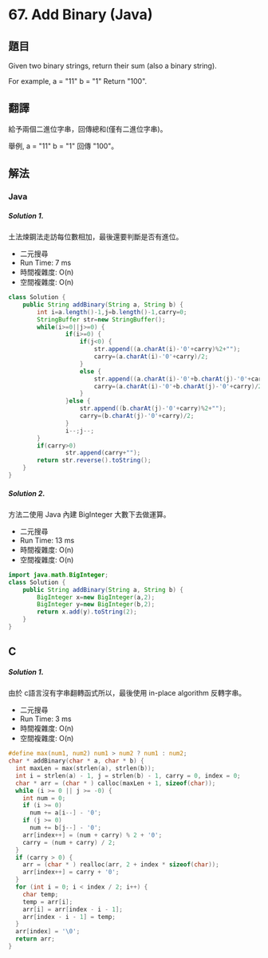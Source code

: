 #  67. Add Binary (Java)

## 題目

Given two binary strings, return their sum (also a binary string).

For example,
a = "11"
b = "1"
Return "100".

## 翻譯

給予兩個二進位字串，回傳總和(僅有二進位字串)。

舉例,
a = "11"
b = "1"
回傳 "100"。

## 解法

### Java

##### Solution 1.

土法煉鋼法走訪每位數相加，最後還要判斷是否有進位。

- 二元搜尋
- Run Time: 7 ms
- 時間複雜度: O(n)
- 空間複雜度: O(n)

```java
class Solution {
    public String addBinary(String a, String b) {
        int i=a.length()-1,j=b.length()-1,carry=0;
        StringBuffer str=new StringBuffer();
        while(i>=0||j>=0) {
        		if(i>=0) {
        			if(j<0) {
        				str.append((a.charAt(i)-'0'+carry)%2+"");
        				carry=(a.charAt(i)-'0'+carry)/2;
        			}
        			else {
        				str.append((a.charAt(i)-'0'+b.charAt(j)-'0'+carry)%2+"");
        				carry=(a.charAt(i)-'0'+b.charAt(j)-'0'+carry)/2;
        			}
        		}else {
    				str.append((b.charAt(j)-'0'+carry)%2+"");
    				carry=(b.charAt(j)-'0'+carry)/2;
    			}
        		i--;j--;
        }	
        if(carry>0)
        		str.append(carry+"");
        return str.reverse().toString();
    }
}
```

##### Solution 2.

方法二使用 Java 內建 BigInteger 大數下去做運算。

- 二元搜尋
- Run Time: 13 ms
- 時間複雜度: O(n)
- 空間複雜度: O(n)

```java
import java.math.BigInteger;
class Solution {
    public String addBinary(String a, String b) {
        BigInteger x=new BigInteger(a,2);
        BigInteger y=new BigInteger(b,2);
        return x.add(y).toString(2);
    }
}
```

## C

##### Solution 1.

由於 c語言沒有字串翻轉函式所以，最後使用 in-place algorithm 反轉字串。

- 二元搜尋
- Run Time: 3 ms
- 時間複雜度: O(n)
- 空間複雜度: O(n)

```c
#define max(num1, num2) num1 > num2 ? num1 : num2;
char * addBinary(char * a, char * b) {
  int maxLen = max(strlen(a), strlen(b));
  int i = strlen(a) - 1, j = strlen(b) - 1, carry = 0, index = 0;
  char * arr = (char * ) calloc(maxLen + 1, sizeof(char));
  while (i >= 0 || j >= -0) {
    int num = 0;
    if (i >= 0)
      num += a[i--] - '0';
    if (j >= 0)
      num += b[j--] - '0';
    arr[index++] = (num + carry) % 2 + '0';
    carry = (num + carry) / 2;
  }
  if (carry > 0) {
    arr = (char * ) realloc(arr, 2 + index * sizeof(char));
    arr[index++] = carry + '0';
  }
  for (int i = 0; i < index / 2; i++) {
    char temp;
    temp = arr[i];
    arr[i] = arr[index - i - 1];
    arr[index - i - 1] = temp;
  }
  arr[index] = '\0';
  return arr;
}
```